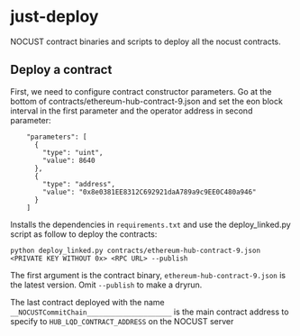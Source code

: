 # just-deploy
NOCUST contract binaries and scripts to deploy all the nocust contracts.

## Deploy a contract
First, we need to configure contract constructor parameters. Go at the bottom of contracts/ethereum-hub-contract-9.json and set the eon block interval in the first parameter and the operator address in second parameter:

```
    "parameters": [
      {
        "type": "uint",
        "value": 8640
      },
      {
        "type": "address",
        "value": "0x8e0381EE8312C692921daA789a9c9EE0C480a946"
      }
    ]
```

Installs the dependencies in `requirements.txt` and use the deploy_linked.py script as follow to deploy the contracts:

```
python deploy_linked.py contracts/ethereum-hub-contract-9.json <PRIVATE KEY WITHOUT 0x> <RPC URL> --publish
```

The first argument is the contract binary, `ethereum-hub-contract-9.json` is the latest version. Omit `--publish` to make a dryrun.

The last contract deployed with the name `__NOCUSTCommitChain_____________________` is the main contract address to specify to `HUB_LQD_CONTRACT_ADDRESS` on the NOCUST server

